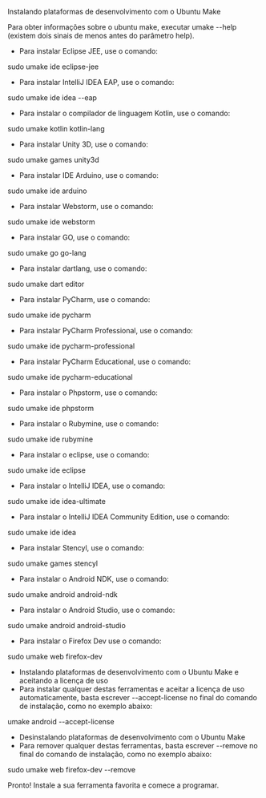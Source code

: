 Instalando plataformas de desenvolvimento com o Ubuntu Make

Para obter informações sobre o ubuntu make, executar umake --help (existem dois sinais de menos antes do parâmetro help).

- Para instalar Eclipse JEE, use o comando:

sudo umake ide eclipse-jee

- Para instalar IntelliJ IDEA EAP, use o comando:

sudo umake ide idea --eap

- Para instalar o compilador de linguagem Kotlin, use o comando:

sudo umake kotlin kotlin-lang

- Para instalar Unity 3D, use o comando:

sudo umake games unity3d

- Para instalar IDE Arduino, use o comando:

sudo umake ide arduino

- Para instalar Webstorm, use o comando:

sudo umake ide webstorm

- Para instalar GO, use o comando:

sudo umake go go-lang

- Para instalar dartlang, use o comando:

sudo umake dart editor

- Para instalar PyCharm, use o comando:

sudo umake ide pycharm

- Para instalar PyCharm Professional, use o comando:

sudo umake ide pycharm-professional

- Para instalar PyCharm Educational, use o comando:

sudo umake ide pycharm-educational

- Para instalar o Phpstorm, use o comando:

sudo umake ide phpstorm

- Para instalar o Rubymine, use o comando:

sudo umake ide rubymine

- Para instalar o eclipse, use o comando:

sudo umake ide eclipse

- Para instalar o IntelliJ IDEA, use o comando:

sudo umake ide idea-ultimate

- Para instalar o IntelliJ IDEA Community Edition, use o comando:

sudo umake ide idea

- Para instalar Stencyl, use o comando:

sudo umake games stencyl

- Para instalar o Android NDK, use o comando:

sudo umake android android-ndk

- Para instalar o Android Studio, use o comando:

sudo umake android android-studio

- Para instalar o Firefox Dev use o comando:

sudo umake web firefox-dev

- Instalando plataformas de desenvolvimento com o Ubuntu Make e aceitando a licença de uso
- Para instalar qualquer destas ferramentas e aceitar a licença de uso automaticamente, basta escrever --accept-license no final do comando de instalação, como no exemplo abaixo:

umake android --accept-license

- Desinstalando plataformas de desenvolvimento com o Ubuntu Make
- Para remover qualquer destas ferramentas, basta escrever --remove no final do comando de instalação, como no exemplo abaixo:

sudo umake web firefox-dev --remove

Pronto! Instale a sua ferramenta favorita e comece a programar.